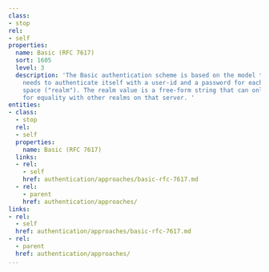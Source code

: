 ```yaml
---
class:
- stop
rel:
- self
properties:
  name: Basic (RFC 7617)
  sort: 1605
  level: 3
  description: 'The Basic authentication scheme is based on the model that the client
    needs to authenticate itself with a user-id and a password for each protection
    space ("realm"). The realm value is a free-form string that can only be compared
    for equality with other realms on that server. '
entities:
- class:
  - stop
  rel:
  - self
  properties:
    name: Basic (RFC 7617)
  links:
  - rel:
    - self
    href: authentication/approaches/basic-rfc-7617.md
  - rel:
    - parent
    href: authentication/approaches/
links:
- rel:
  - self
  href: authentication/approaches/basic-rfc-7617.md
- rel:
  - parent
  href: authentication/approaches/
...
```

